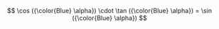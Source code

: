 $$
    \cos ({\color{Blue} \alpha}) \cdot  \tan ({\color{Blue} \alpha}) =  \sin ({\color{Blue} \alpha})
$$
